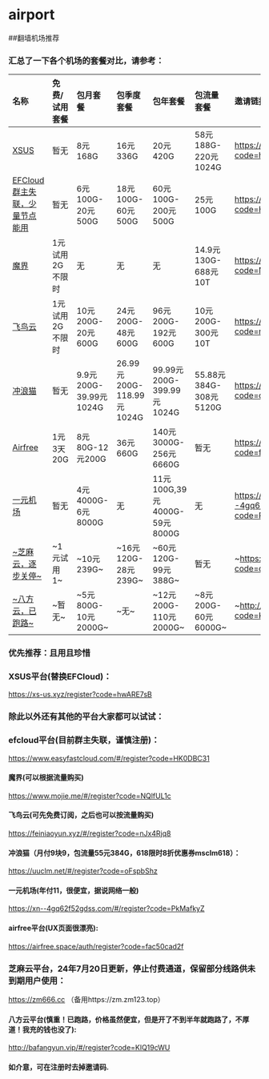 # airport
##翻墙机场推荐

### 汇总了一下各个机场的套餐对比，请参考：
| 名称 | 免费/试用套餐 | 包月套餐 | 包季度套餐 | 包年套餐 | 包流量套餐 | 邀请链接 | 优惠码 |
| :----- | :----- | :----- | :----- | :----- | :----- | :----- | :-----|
| [XSUS](https://xs-us.xyz/register?code=hwARE7sB) | 暂无 | 8元168G | 16元336G | 20元420G | 58元188G-220元1024G | https://xs-us.xyz/register?code=hwARE7sB | NewYear2025，85折新用户优惠 |
| [EFCloud群主失联，少量节点能用](https://inv.easyfastcloud.com/#/register?code=HK0DBC31) | 暂无 | 6元100G-20元500G | 18元100G-60元500G | 60元100G-200元500G | 25元100G | https://inv.easyfastcloud.com/#/register?code=HK0DBC31 | new，8折新用户优惠 | 
| [魔界](https://www.mojie.me/#/register?code=NQlfUL1c) | 1元试用2G不限时 | 无 | 无 | 无 | 14.9元130G-688元10T | https://www.mojie.me/#/register?code=NQlfUL1c | 无 | 
| [飞鸟云](https://feiniaoyun.xyz/#/register?code=nJx4Rjq8) | 1元试用2G不限时 | 10元200G-20元600G | 24元200G-48元600G | 96元200G-192元600G | 10元200G-300元10T | https://feiniaoyun.xyz/#/register?code=nJx4Rjq8 | 无 |
| [冲浪猫](https://b.msclm.net/#/register?code=oFspbShz) | 暂无 | 9.9元200G-39.99元1024G | 26.99元200G-118.99元1024G | 99.99元200G-399.99元1024G | 55.88元384G-308元5120G | https://b.msclm.net/#/register?code=oFspbShz | msclm618 |
| [Airfree](https://airfree.space/auth/register?code=fac50cad2f) | 1元3天20G | 8元80G-12元200G | 36元660G | 140元3000G-256元6660G | 暂无 | https://airfree.space/auth/register?code=fac50cad2f | 85OFF91b22a25 |
| [一元机场](https://xn--4gq62f52gdss.com/#/register?code=PkMafkyZ) | 暂无 | 4元4000G-6元8000G | 无 | 11元100G,39元4000G-59元8000G | 无 | https://xn--4gq62f52gdss.com/#/register?code=PkMafkyZ | 无 | 
| [~芝麻云，逐步关停~](https://52zm.cc/#/register?code=qozvb7uo) | ~1元试用1~ | ~10元239G~ | ~16元120G-28元239G~ | ~60元120G-99元388G~ | 暂无 | ~https://52zm.cc/#/register?code=qozvb7uo~ | ~24年7月20日更新，停止付费通道。~ | 
|[~八方云，已跑路~](http://bafangyun.vip/#/register?code=KlQ19cWU) | ~暂无~ | ~5元800G-10元2000G~ | ~无~ | ~12元200G-110元2000G~ | ~8元200G-60元6000G~ | ~http://bafangyun.vip/#/register?code=KlQ19cWU~ | ~bafang/bafang888~ | 


### 优先推荐：且用且珍惜
### XSUS平台(替换EFCloud)：
https://xs-us.xyz/register?code=hwARE7sB

### 除此以外还有其他的平台大家都可以试试：

### efcloud平台(目前群主失联，谨慎注册)：
https://www.easyfastcloud.com/#/register?code=HK0DBC31
#### 魔界(可以根据流量购买)
https://www.mojie.me/#/register?code=NQlfUL1c
#### 飞鸟云(可先免费订阅，之后也可以按流量购买)
https://feiniaoyun.xyz/#/register?code=nJx4Rjq8
#### 冲浪猫（月付9块9，包流量55元384G，618限时8折优惠券msclm618）：
https://uuclm.net/#/register?code=oFspbShz
#### 一元机场(年付11，很便宜，据说网络一般)
https://xn--4gq62f52gdss.com/#/register?code=PkMafkyZ
#### airfree平台(UX页面很漂亮):
https://airfree.space/auth/register?code=fac50cad2f

### 芝麻云平台，24年7月20日更新，停止付费通道，保留部分线路供未到期用户使用：
https://zm666.cc
（备用https://zm.zm123.top）
#### 八方云平台(慎重！已跑路，价格虽然便宜，但是开了不到半年就跑路了，不厚道！我充的钱也没了):
http://bafangyun.vip/#/register?code=KlQ19cWU
#### 如介意，可在注册时去掉邀请码.

